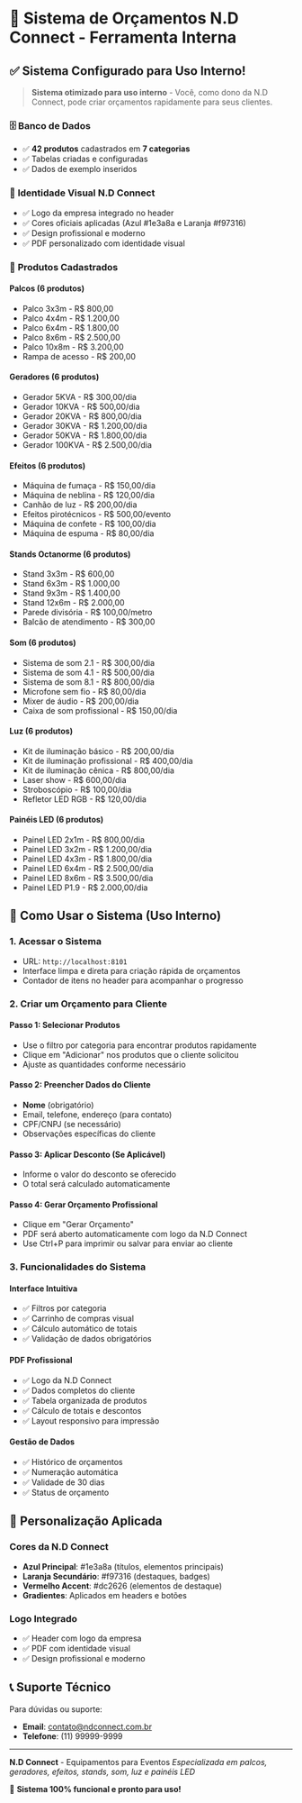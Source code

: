 # 🎉 Sistema de Orçamentos N.D Connect - Ferramenta Interna

## ✅ **Sistema Configurado para Uso Interno!**

> **Sistema otimizado para uso interno** - Você, como dono da N.D Connect, pode criar orçamentos rapidamente para seus clientes.

### 🗄️ **Banco de Dados**
- ✅ **42 produtos** cadastrados em **7 categorias**
- ✅ Tabelas criadas e configuradas
- ✅ Dados de exemplo inseridos

### 🎨 **Identidade Visual N.D Connect**
- ✅ Logo da empresa integrado no header
- ✅ Cores oficiais aplicadas (Azul #1e3a8a e Laranja #f97316)
- ✅ Design profissional e moderno
- ✅ PDF personalizado com identidade visual

### 📱 **Produtos Cadastrados**

#### **Palcos (6 produtos)**
- Palco 3x3m - R$ 800,00
- Palco 4x4m - R$ 1.200,00
- Palco 6x4m - R$ 1.800,00
- Palco 8x6m - R$ 2.500,00
- Palco 10x8m - R$ 3.200,00
- Rampa de acesso - R$ 200,00

#### **Geradores (6 produtos)**
- Gerador 5KVA - R$ 300,00/dia
- Gerador 10KVA - R$ 500,00/dia
- Gerador 20KVA - R$ 800,00/dia
- Gerador 30KVA - R$ 1.200,00/dia
- Gerador 50KVA - R$ 1.800,00/dia
- Gerador 100KVA - R$ 2.500,00/dia

#### **Efeitos (6 produtos)**
- Máquina de fumaça - R$ 150,00/dia
- Máquina de neblina - R$ 120,00/dia
- Canhão de luz - R$ 200,00/dia
- Efeitos pirotécnicos - R$ 500,00/evento
- Máquina de confete - R$ 100,00/dia
- Máquina de espuma - R$ 80,00/dia

#### **Stands Octanorme (6 produtos)**
- Stand 3x3m - R$ 600,00
- Stand 6x3m - R$ 1.000,00
- Stand 9x3m - R$ 1.400,00
- Stand 12x6m - R$ 2.000,00
- Parede divisória - R$ 100,00/metro
- Balcão de atendimento - R$ 300,00

#### **Som (6 produtos)**
- Sistema de som 2.1 - R$ 300,00/dia
- Sistema de som 4.1 - R$ 500,00/dia
- Sistema de som 8.1 - R$ 800,00/dia
- Microfone sem fio - R$ 80,00/dia
- Mixer de áudio - R$ 200,00/dia
- Caixa de som profissional - R$ 150,00/dia

#### **Luz (6 produtos)**
- Kit de iluminação básico - R$ 200,00/dia
- Kit de iluminação profissional - R$ 400,00/dia
- Kit de iluminação cênica - R$ 800,00/dia
- Laser show - R$ 600,00/dia
- Stroboscópio - R$ 100,00/dia
- Refletor LED RGB - R$ 120,00/dia

#### **Painéis LED (6 produtos)**
- Painel LED 2x1m - R$ 800,00/dia
- Painel LED 3x2m - R$ 1.200,00/dia
- Painel LED 4x3m - R$ 1.800,00/dia
- Painel LED 6x4m - R$ 2.500,00/dia
- Painel LED 8x6m - R$ 3.500,00/dia
- Painel LED P1.9 - R$ 2.000,00/dia

## 🚀 **Como Usar o Sistema (Uso Interno)**

### **1. Acessar o Sistema**
- URL: `http://localhost:8101`
- Interface limpa e direta para criação rápida de orçamentos
- Contador de itens no header para acompanhar o progresso

### **2. Criar um Orçamento para Cliente**

#### **Passo 1: Selecionar Produtos**
- Use o filtro por categoria para encontrar produtos rapidamente
- Clique em "Adicionar" nos produtos que o cliente solicitou
- Ajuste as quantidades conforme necessário

#### **Passo 2: Preencher Dados do Cliente**
- **Nome** (obrigatório)
- Email, telefone, endereço (para contato)
- CPF/CNPJ (se necessário)
- Observações específicas do cliente

#### **Passo 3: Aplicar Desconto (Se Aplicável)**
- Informe o valor do desconto se oferecido
- O total será calculado automaticamente

#### **Passo 4: Gerar Orçamento Profissional**
- Clique em "Gerar Orçamento"
- PDF será aberto automaticamente com logo da N.D Connect
- Use Ctrl+P para imprimir ou salvar para enviar ao cliente

### **3. Funcionalidades do Sistema**

#### **Interface Intuitiva**
- ✅ Filtros por categoria
- ✅ Carrinho de compras visual
- ✅ Cálculo automático de totais
- ✅ Validação de dados obrigatórios

#### **PDF Profissional**
- ✅ Logo da N.D Connect
- ✅ Dados completos do cliente
- ✅ Tabela organizada de produtos
- ✅ Cálculo de totais e descontos
- ✅ Layout responsivo para impressão

#### **Gestão de Dados**
- ✅ Histórico de orçamentos
- ✅ Numeração automática
- ✅ Validade de 30 dias
- ✅ Status de orçamento

## 🎨 **Personalização Aplicada**

### **Cores da N.D Connect**
- **Azul Principal**: #1e3a8a (títulos, elementos principais)
- **Laranja Secundário**: #f97316 (destaques, badges)
- **Vermelho Accent**: #dc2626 (elementos de destaque)
- **Gradientes**: Aplicados em headers e botões

### **Logo Integrado**
- ✅ Header com logo da empresa
- ✅ PDF com identidade visual
- ✅ Design profissional e moderno

## 📞 **Suporte Técnico**

Para dúvidas ou suporte:
- **Email**: contato@ndconnect.com.br
- **Telefone**: (11) 99999-9999

---

**N.D Connect** - Equipamentos para Eventos
*Especializada em palcos, geradores, efeitos, stands, som, luz e painéis LED*

🎉 **Sistema 100% funcional e pronto para uso!**
